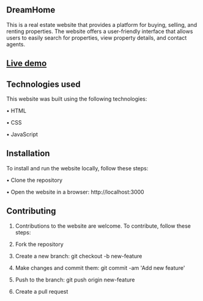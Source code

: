 ## DreamHome


This is a real estate website that provides a platform for buying, selling, and renting properties. The website offers a user-friendly interface that allows users to easily search for properties, view property details, and contact agents.

## [Live demo](https://dreamhomeorg.vercel.app/)

## Technologies used

This website was built using the following technologies:

• HTML

• CSS

• JavaScript


## Installation

To install and run the website locally, follow these steps:

• Clone the repository

• Open the website in a browser: http://localhost:3000


## Contributing

1. Contributions to the website are welcome. To contribute, follow these steps:

2. Fork the repository

3. Create a new branch: git checkout -b new-feature

4. Make changes and commit them: git commit -am 'Add new feature'

5. Push to the branch: git push origin new-feature

6. Create a pull request
